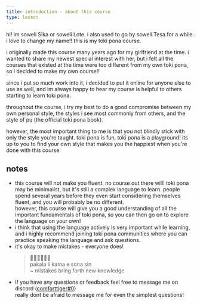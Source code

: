 ```yaml
---
title: introduction - about this course
type: lesson
---
```


hi! im soweli Sika or soweli Lote. i also used to go by soweli Tesa for a while. i love to change my name!! this is my toki pona course. 

i originally made this course many years ago for my girlfriend at the time. i wanted to share my newest special interest with her, but i felt all the courses that existed at the time were too different from my own toki pona, so i decided to make my own course!! 

since i put so much work into it, i decided to put it online for anyone else to use as well, and im always happy to hear my course is helpful to others starting to learn toki pona.

throughout the course, i try my best to do a good compromise between my own personal style, the styles i see most commonly from others, and the style of pu (the official toki pona book). 

however, the most important thing to me is that you not blindly stick with only the style you're taught. toki pona is fun, toki pona is a playground! its up to you to find your own style that makes you the happiest when you're done with this course.
<!-- 
hi! welcome to my toki pona course!

i made this course many years ago to teach my girlfriend at the time toki pona, because i disagree with other courses on many small and big things and i didn't want to have to correct the courses while she was going through them.

however, i put a lot of work into this course, so i figured i may as well also put it out online for anyone else to use!

i tried my best to do a good compromise between my personal style and the style of pu, and i think it should be a good starting point for anyone interested in learning toki pona. ultimately, it's up to you to form your own style after you're done with this course. -->

## notes
- this course will not make you fluent. no course out there will! toki pona may be minimalist, but it's still a complex language to learn. people spend several years before they even start considering themselves fluent, and you will probably be no different. \
however, this course will give you a good understanding of all the important fundamentals of toki pona, so you can then go on to explore the language on your own!
- i think that using the language actively is very important while learning, and i highly recommend joining toki pona communities where you can practice speaking the language and ask questions.
- it's okay to make mistakes - everyone does!
    > 󱥈󱤧󱤖󱤉󱥡󱥝 \
    > pakala li kama e sona sin \
    > ~ mistakes bring forth new knowledge
- if you have any questions or feedback feel free to message me on discord ([comforttiger#0](https://discord.com/users/152843864342790145)) \
really dont be afraid to message me for even the simplest questions!
